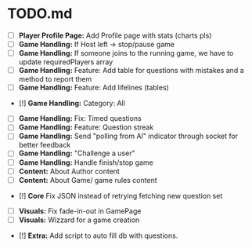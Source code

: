 # TODO.md

- [ ] **Player Profile Page:** Add Profile page with stats (charts pls)
- [ ] **Game Handling:** If Host left -> stop/pause game
- [ ] **Game Handling:** If someone joins to the running game, we have to update requiredPlayers array
- [ ] **Game Handling:** Feature: Add table for questions with mistakes and a method to report them
- [ ] **Game Handling:** Feature: Add lifelines (tables)
- [!] **Game Handling:** Category: All
- [ ] **Game Handling:** Fix: Timed questions
- [ ] **Game Handling:** Feature: Question streak
- [ ] **Game Handling:** Send "polling from AI" indicator through socket for better feedback
- [ ] **Game Handling:** "Challenge a user"
- [ ] **Game Handling:** Handle finish/stop game
- [ ] **Content:** About Author content
- [ ] **Content:** About Game/ game rules content
- [!] **Core** Fix JSON instead of retrying fetching new question set
- [ ] **Visuals:** Fix fade-in-out in GamePage
- [ ] **Visuals:** Wizzard for a game creation
- [!] **Extra:** Add script to auto fill db with questions. 

